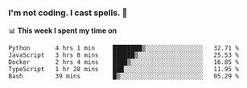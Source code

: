 ### I'm not coding. I cast spells. 🎩

📊 **This week I spent my time on**
<!--START_SECTION:waka-->
```text
Python       4 hrs 1 min     ████████▒░░░░░░░░░░░░░░░░   32.71 % 
JavaScript   3 hrs 8 mins    ██████▒░░░░░░░░░░░░░░░░░░   25.53 % 
Docker       2 hrs 4 mins    ████▒░░░░░░░░░░░░░░░░░░░░   16.85 % 
TypeScript   1 hr 28 mins    ███░░░░░░░░░░░░░░░░░░░░░░   11.95 % 
Bash         39 mins         █▒░░░░░░░░░░░░░░░░░░░░░░░   05.29 % 
```
<!--END_SECTION:waka-->
